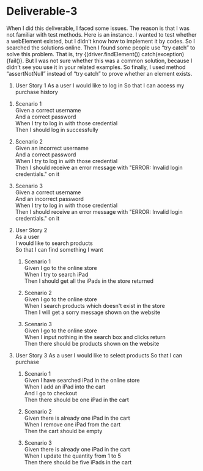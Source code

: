 # Deliverable-3

When I did this deliverable, I faced some issues. The reason is that I was not familiar with test methods. Here is an instance. I wanted to test whether a webElement existed, but I didn’t know how to implement it by codes. So I searched the solutions online. Then I found some people use “try catch” to solve this problem. That is, try {(driver.findElement()) catch(exception){fail()}. But I was not sure whether this was a common solution, because I didn’t see you use it in your related examples. So finally, I used method “assertNotNull” instead of “try catch” to prove whether an element exists.

1. User Story 1
  As a user
  I would like to log in
  So that I can access my purchase history

  1) Scenario 1     
        Given a correct username   
        And a correct password     
        When I try to log in with those credential       
        Then I should log in successfully

  2) Scenario 2      
        Given an incorrect username      
        And a correct password      
        When I try to log in with those credential       
        Then I should receive an error message with "ERROR: Invalid login credentials." on it

  3) Scenario 3       
        Given a correct username      
        And an incorrect password      
        When I try to log in with those credential       
        Then I should receive an error message with "ERROR: Invalid login credentials." on it


2. User Story 2      
        As a user       
        I would like to search products       
        So that I can find something I want

   1) Scenario 1       
        Given I go to the online store      
        When I try to search iPad       
        Then I should get all the iPads in the store returned

    2) Scenario 2      
        Given I go to the online store      
        When I search products which doesn't exist in the store     
        Then I will get a sorry message shown on the website

    3) Scenario 3        
        Given I go to the online store      
        When I input nothing in the search box and clicks return     
        Then there should be products shown on the website

3. User Story 3
    As a user
    I would like to select products 
    So that I can purchase

    1) Scenario 1      
        Given I have searched iPad in the online store      
        When I add an iPad into the cart    
        And I go to checkout    
        Then there should be one iPad in the cart

    2) Scenario 2     
        Given there is already one iPad in the cart    
        When I remove one iPad from the cart     
        Then the cart should be empty

    3) Scenario 3     
        Given there is already one iPad in the cart     
        When I update the quantity from 1 to 5     
        Then there should be five iPads in the cart

